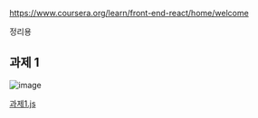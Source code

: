 https://www.coursera.org/learn/front-end-react/home/welcome

정리용 

## 과제 1

![image](https://user-images.githubusercontent.com/40421183/129753458-07dd7596-f047-4d69-aa88-6ba3101740f7.png)

[과제1.js](https://github.com/lodado/TIL/blob/main/%EC%9B%B9/coursera_Front-End%20Web%20Development%20with%20React/%EA%B3%BC%EC%A0%9C1.js)
